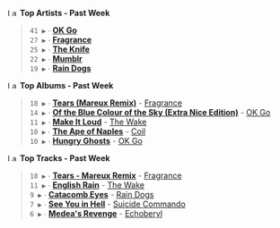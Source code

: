 <!--START_LASTFM_ARTISTS:{"period": "7day", "rows": 5}-->
<a href="https://last.fm" target="_blank"><img src="https://user-images.githubusercontent.com/17434202/215290617-e793598d-d7c9-428f-9975-156db1ba89cc.svg" alt="Last.fm Logo" width="18" height="13"/></a> **Top Artists - Past Week**

> `41 ▶️` ∙ **[OK Go](https://www.last.fm/music/OK+Go)**<br/>
> `27 ▶️` ∙ **[Fragrance](https://www.last.fm/music/Fragrance)**<br/>
> `25 ▶️` ∙ **[The Knife](https://www.last.fm/music/The+Knife)**<br/>
> `22 ▶️` ∙ **[Mumblr](https://www.last.fm/music/Mumblr)**<br/>
> `19 ▶️` ∙ **[Rain Dogs](https://www.last.fm/music/Rain+Dogs)**<br/>
<!--END_LASTFM_ARTISTS-->

<!--START_LASTFM_ALBUMS:{"period": "7day", "rows": 5}-->
<a href="https://last.fm" target="_blank"><img src="https://user-images.githubusercontent.com/17434202/215290617-e793598d-d7c9-428f-9975-156db1ba89cc.svg" alt="Last.fm Logo" width="18" height="13"/></a> **Top Albums - Past Week**

> `18 ▶️` ∙ **[Tears (Mareux Remix)](https://www.last.fm/music/Fragrance/Tears+(Mareux+Remix))** - [Fragrance](https://www.last.fm/music/Fragrance)<br/>
> `14 ▶️` ∙ **[Of the Blue Colour of the Sky (Extra Nice Edition)](https://www.last.fm/music/OK+Go/Of+the+Blue+Colour+of+the+Sky+(Extra+Nice+Edition))** - [OK Go](https://www.last.fm/music/OK+Go)<br/>
> `11 ▶️` ∙ **[Make It Loud](https://www.last.fm/music/The+Wake/Make+It+Loud)** - [The Wake](https://www.last.fm/music/The+Wake)<br/>
> `10 ▶️` ∙ **[The Ape of Naples](https://www.last.fm/music/Coil/The+Ape+of+Naples)** - [Coil](https://www.last.fm/music/Coil)<br/>
> `10 ▶️` ∙ **[Hungry Ghosts](https://www.last.fm/music/OK+Go/Hungry+Ghosts)** - [OK Go](https://www.last.fm/music/OK+Go)<br/>
<!--END_LASTFM_ALBUMS-->

<!--START_LASTFM_TRACKS:{"period": "7day", "rows": 5}-->
<a href="https://last.fm" target="_blank"><img src="https://user-images.githubusercontent.com/17434202/215290617-e793598d-d7c9-428f-9975-156db1ba89cc.svg" alt="Last.fm Logo" width="18" height="13"/></a> **Top Tracks - Past Week**

> `18 ▶️` ∙ **[Tears - Mareux Remix](https://www.last.fm/music/Fragrance/_/Tears+-+Mareux+Remix)** - [Fragrance](https://www.last.fm/music/Fragrance)<br/>
> `11 ▶️` ∙ **[English Rain](https://www.last.fm/music/The+Wake/_/English+Rain)** - [The Wake](https://www.last.fm/music/The+Wake)<br/>
> `9 ▶️` ∙ **[Catacomb Eyes](https://www.last.fm/music/Rain+Dogs/_/Catacomb+Eyes)** - [Rain Dogs](https://www.last.fm/music/Rain+Dogs)<br/>
> `7 ▶️` ∙ **[See You in Hell](https://www.last.fm/music/Suicide+Commando/_/See+You+in+Hell)** - [Suicide Commando](https://www.last.fm/music/Suicide+Commando)<br/>
> `6 ▶️` ∙ **[Medea's Revenge](https://www.last.fm/music/Echoberyl/_/Medea%27s+Revenge)** - [Echoberyl](https://www.last.fm/music/Echoberyl)<br/>
<!--END_LASTFM_TRACKS-->